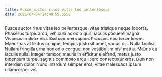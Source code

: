 ```yaml
---
title: Fusce auctor risus vitae leo pellentesque
date: 2021-04-04T14:49:55.555Z
---
```

<!--StartFragment-->

Fusce auctor risus vitae leo pellentesque, vitae tristique neque lobortis. Phasellus turpis arcu, vehicula ac odio quis, iaculis posuere magna. Vivamus in dolor nisi. Sed sed orci sapien. Praesent nec tortor lorem. Maecenas at lectus congue, tempus justo sit amet, varius dui. Nulla facilisi. Nullam fringilla urna non odio congue, non vestibulum nisl mattis. Mauris eu iaculis nulla. Integer tempor, mauris in efficitur eleifend, metus justo bibendum turpis, sagittis commodo arcu libero consectetur eros. Duis non interdum dolor. Nunc interdum semper eros, vitae malesuada ipsum ullamcorper vel.

<!--EndFragment-->